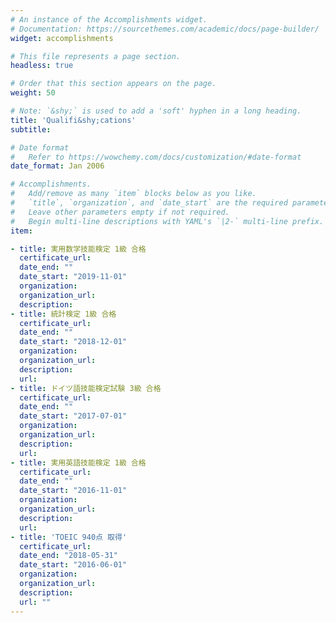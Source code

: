 ```yaml
---
# An instance of the Accomplishments widget.
# Documentation: https://sourcethemes.com/academic/docs/page-builder/
widget: accomplishments

# This file represents a page section.
headless: true

# Order that this section appears on the page.
weight: 50

# Note: `&shy;` is used to add a 'soft' hyphen in a long heading.
title: 'Qualifi&shy;cations'
subtitle:

# Date format
#   Refer to https://wowchemy.com/docs/customization/#date-format
date_format: Jan 2006

# Accomplishments.
#   Add/remove as many `item` blocks below as you like.
#   `title`, `organization`, and `date_start` are the required parameters.
#   Leave other parameters empty if not required.
#   Begin multi-line descriptions with YAML's `|2-` multi-line prefix.
item:

- title: 実用数学技能検定 1級 合格
  certificate_url:
  date_end: ""
  date_start: "2019-11-01"
  organization:
  organization_url:
  description:
- title: 統計検定 1級 合格
  certificate_url:
  date_end: ""
  date_start: "2018-12-01"
  organization:
  organization_url:
  description:
  url:
- title: ドイツ語技能検定試験 3級 合格
  certificate_url:
  date_end: ""
  date_start: "2017-07-01"
  organization:
  organization_url:
  description:
  url:
- title: 実用英語技能検定 1級 合格
  certificate_url:
  date_end: ""
  date_start: "2016-11-01"
  organization:
  organization_url:
  description:
  url:
- title: 'TOEIC 940点 取得'
  certificate_url:
  date_end: "2018-05-31"
  date_start: "2016-06-01"
  organization:
  organization_url:
  description:
  url: ""
---
```

